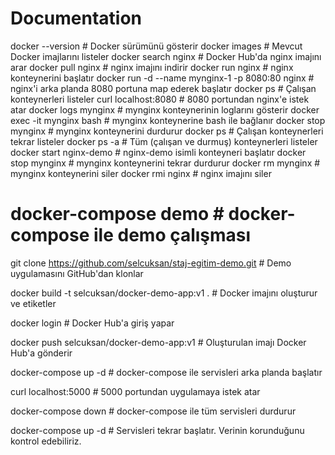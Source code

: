 # Documentation

docker --version                # Docker sürümünü gösterir
docker images                   # Mevcut Docker imajlarını listeler
docker search nginx             # Docker Hub'da nginx imajını arar
docker pull nginx               # nginx imajını indirir
docker run nginx                # nginx konteynerini başlatır
docker run -d --name mynginx-1 -p 8080:80 nginx   # nginx'i arka planda 8080 portuna map ederek başlatır
docker ps                       # Çalışan konteynerleri listeler
curl localhost:8080             # 8080 portundan nginx'e istek atar
docker logs mynginx             # mynginx konteynerinin loglarını gösterir
docker exec -it mynginx bash    # mynginx konteynerine bash ile bağlanır
docker stop mynginx             # mynginx konteynerini durdurur
docker ps                       # Çalışan konteynerleri tekrar listeler
docker ps -a                    # Tüm (çalışan ve durmuş) konteynerleri listeler
docker start nginx-demo         # nginx-demo isimli konteyneri başlatır
docker stop mynginx             # mynginx konteynerini tekrar durdurur
docker rm mynginx               # mynginx konteynerini siler
docker rmi nginx                # nginx imajını siler

# docker-compose demo             # docker-compose ile demo çalışması

git clone https://github.com/selcuksan/staj-egitim-demo.git   # Demo uygulamasını GitHub'dan klonlar

docker build -t selcuksan/docker-demo-app:v1 .                # Docker imajını oluşturur ve etiketler

docker login                                                  # Docker Hub'a giriş yapar

docker push selcuksan/docker-demo-app:v1                      # Oluşturulan imajı Docker Hub'a gönderir

docker-compose up -d                                          # docker-compose ile servisleri arka planda başlatır

curl localhost:5000                                           # 5000 portundan uygulamaya istek atar

docker-compose down                                           # docker-compose ile tüm servisleri durdurur

docker-compose up -d                                          # Servisleri tekrar başlatır. Verinin korunduğunu kontrol edebiliriz.
